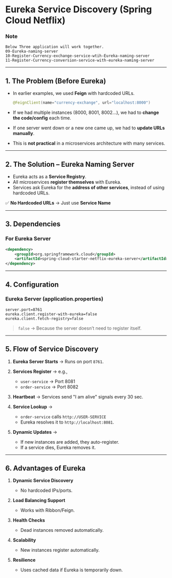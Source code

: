 # **Eureka Service Discovery (Spring Cloud Netflix)**

### **Note**
```
Below Three application will work together.
09-Eureka-naming-server  
10-Register-Currency-exchange-service-wtih-Eureka-naming-server  
11-Register-Currency-conversion-service-with-eureka-naming-server  
```

---

## **1. The Problem (Before Eureka)**

* In earlier examples, we used **Feign** with hardcoded URLs.

  ```java
  @FeignClient(name="currency-exchange", url="localhost:8000")
  ```
* If we had multiple instances (8000, 8001, 8002…), we had to **change the code/config** each time.
* If one server went down or a new one came up, we had to **update URLs manually**.
* This is **not practical** in a microservices architecture with many services.

---

## **2. The Solution – Eureka Naming Server**

* Eureka acts as a **Service Registry**.
* All microservices **register themselves** with Eureka.
* Services ask Eureka for the **address of other services**, instead of using hardcoded URLs.

✅ **No Hardcoded URLs** → Just use **Service Name**

---

## **3. Dependencies**

### **For Eureka Server**

```xml
<dependency>
    <groupId>org.springframework.cloud</groupId>
    <artifactId>spring-cloud-starter-netflix-eureka-server</artifactId>
</dependency>
```
---

## **4. Configuration**

### **Eureka Server (application.properties)**

```properties
server.port=8761
eureka.client.register-with-eureka=false
eureka.client.fetch-registry=false
```

> `false` → Because the server doesn’t need to register itself.
---

## **5. Flow of Service Discovery**

1. **Eureka Server Starts** → Runs on port `8761`.
2. **Services Register** → e.g.,

   * `user-service` → Port 8081
   * `order-service` → Port 8082
3. **Heartbeat** → Services send "I am alive" signals every 30 sec.
4. **Service Lookup** →

   * `order-service` calls `http://USER-SERVICE`
   * Eureka resolves it to `http://localhost:8081`.
5. **Dynamic Updates** →

   * If new instances are added, they auto-register.
   * If a service dies, Eureka removes it.

---

## **6. Advantages of Eureka**

1. **Dynamic Service Discovery**

   * No hardcoded IPs/ports.
2. **Load Balancing Support**

   * Works with Ribbon/Feign.
3. **Health Checks**

   * Dead instances removed automatically.
4. **Scalability**

   * New instances register automatically.
5. **Resilience**

   * Uses cached data if Eureka is temporarily down.